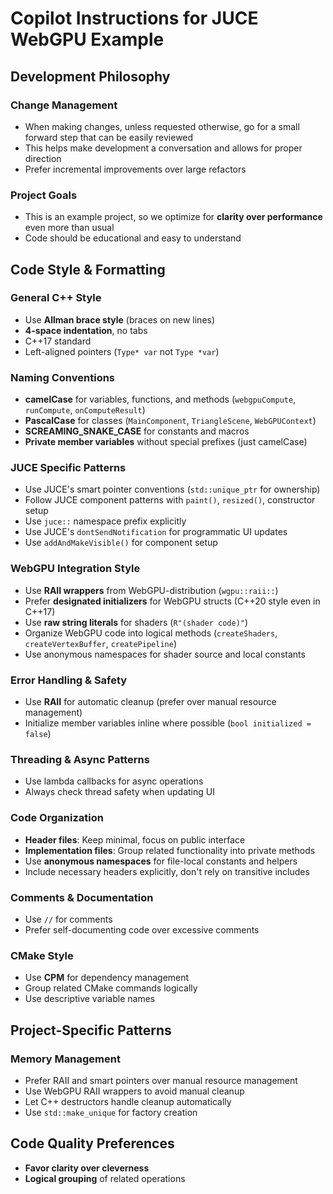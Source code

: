 # Copilot Instructions for JUCE WebGPU Example

## Development Philosophy

### Change Management
- When making changes, unless requested otherwise, go for a small forward step that can be easily reviewed
- This helps make development a conversation and allows for proper direction
- Prefer incremental improvements over large refactors

### Project Goals
- This is an example project, so we optimize for **clarity over performance** even more than usual
- Code should be educational and easy to understand

## Code Style & Formatting

### General C++ Style
- Use **Allman brace style** (braces on new lines)
- **4-space indentation**, no tabs
- C++17 standard
- Left-aligned pointers (`Type* var` not `Type *var`)

### Naming Conventions
- **camelCase** for variables, functions, and methods (`webgpuCompute`, `runCompute`, `onComputeResult`)
- **PascalCase** for classes (`MainComponent`, `TriangleScene`, `WebGPUContext`)
- **SCREAMING_SNAKE_CASE** for constants and macros
- **Private member variables** without special prefixes (just camelCase)

### JUCE Specific Patterns
- Use JUCE's smart pointer conventions (`std::unique_ptr` for ownership)
- Follow JUCE component patterns with `paint()`, `resized()`, constructor setup
- Use `juce::` namespace prefix explicitly
- Use JUCE's `dontSendNotification` for programmatic UI updates
- Use `addAndMakeVisible()` for component setup

### WebGPU Integration Style
- Use **RAII wrappers** from WebGPU-distribution (`wgpu::raii::`)
- Prefer **designated initializers** for WebGPU structs (C++20 style even in C++17)
- Use **raw string literals** for shaders (`R"(shader code)"`)
- Organize WebGPU code into logical methods (`createShaders`, `createVertexBuffer`, `createPipeline`)
- Use anonymous namespaces for shader source and local constants

### Error Handling & Safety
- Use **RAII** for automatic cleanup (prefer over manual resource management)
- Initialize member variables inline where possible (`bool initialized = false`)

### Threading & Async Patterns
- Use lambda callbacks for async operations
- Always check thread safety when updating UI

### Code Organization
- **Header files**: Keep minimal, focus on public interface
- **Implementation files**: Group related functionality into private methods
- Use **anonymous namespaces** for file-local constants and helpers
- Include necessary headers explicitly, don't rely on transitive includes

### Comments & Documentation
- Use `//` for comments
- Prefer self-documenting code over excessive comments

### CMake Style
- Use **CPM** for dependency management
- Group related CMake commands logically
- Use descriptive variable names

## Project-Specific Patterns

### Memory Management
- Prefer RAII and smart pointers over manual resource management
- Use WebGPU RAII wrappers to avoid manual cleanup
- Let C++ destructors handle cleanup automatically
- Use `std::make_unique` for factory creation

## Code Quality Preferences
- **Favor clarity over cleverness**
- **Logical grouping** of related operations
